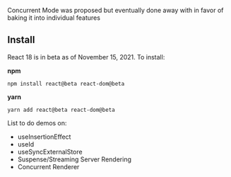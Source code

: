 Concurrent Mode was proposed but eventually done away with in favor of baking it into individual features


## Install

React 18 is in beta as of November 15, 2021. To install:

**npm**
```
npm install react@beta react-dom@beta
```
**yarn**
```
yarn add react@beta react-dom@beta
```


List to do demos on:

* useInsertionEffect
* useId
* useSyncExternalStore
* Suspense/Streaming Server Rendering
* Concurrent Renderer